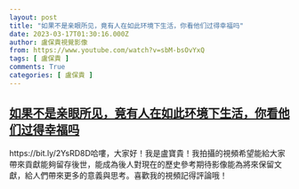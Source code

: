 ```yaml
---
layout: post
title: "如果不是亲眼所见，竟有人在如此环境下生活，你看他们过得幸福吗"
date: 2023-03-17T01:30:16.000Z
author: 盧保貴視覺影像
from: https://www.youtube.com/watch?v=sbM-bsOvYxQ
tags: [ 盧保貴 ]
comments: True
categories: [ 盧保貴 ]
---
```

<!--1679016616000-->
[如果不是亲眼所见，竟有人在如此环境下生活，你看他们过得幸福吗](https://www.youtube.com/watch?v=sbM-bsOvYxQ)
------

<div>
https://bit.ly/2YsRD8D哈嘍，大家好！我是盧寶貴！我拍攝的視頻希望能給大家帶來貢獻能夠留存後世，能成為後人對現在的歷史參考期待影像能為將來保留文獻，給人們帶來更多的意義與思考。喜歡我的視頻記得評論哦！
</div>
